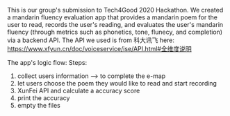 This is our group's submission to Tech4Good 2020 Hackathon. 
We created a mandarin fluency evaluation app that provides a mandarin poem for the user to read, records the user's reading, and evaluates the user's mandarin fluency (through metrics such as phonetics, tone, flunecy, and completion) via a backend API.
The API we used is from 科大讯飞 here: https://www.xfyun.cn/doc/voiceservice/ise/API.html#全维度说明

The app's logic flow:
Steps:
  1. collect users information --> to complete the e-map
  2. let users choose the poem they would like to read and start recording
  3. XunFei API and calculate a accuracy score
  4. print the accuracy
  5. empty the files
